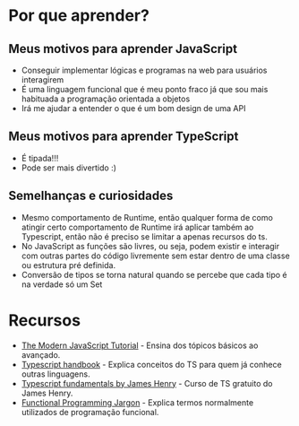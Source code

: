 # Por que aprender?
## Meus motivos para aprender JavaScript 
- Conseguir implementar lógicas e programas na web para usuários interagirem
- É uma linguagem funcional que é meu ponto fraco já que sou mais habituada a programação orientada a objetos
- Irá me ajudar a entender o que é um bom design de uma API
## Meus motivos para aprender TypeScript
- É tipada!!!
- Pode ser mais divertido :)
## Semelhanças e curiosidades 
- Mesmo comportamento de Runtime, então qualquer forma de como atingir certo comportamento de Runtime irá aplicar também ao Typescript, então não é preciso se limitar a apenas recursos do ts.
- No JavaScript as funções são livres, ou seja, podem existir e interagir com outras partes do código livremente sem estar dentro de uma classe ou estrutura pré definida.
- Conversão de tipos se torna natural quando se percebe que cada tipo é na verdade só um Set

# Recursos 
- [The Modern JavaScript Tutorial](https://javascript.info/) - Ensina dos tópicos básicos ao avançado.
- [Typescript handbook](https://www.typescriptlang.org/) - Explica conceitos do TS para quem já conhece outras linguagens. 
- [Typescript fundamentals by James Henry](https://typescriptcourses.com/typescript-fundamentals) - Curso de TS gratuito do James Henry.
- [Functional Programming Jargon](https://functional.works-hub.com/learn/Functional-Programming-Jargon) - Explica termos normalmente utilizados de programação funcional.
